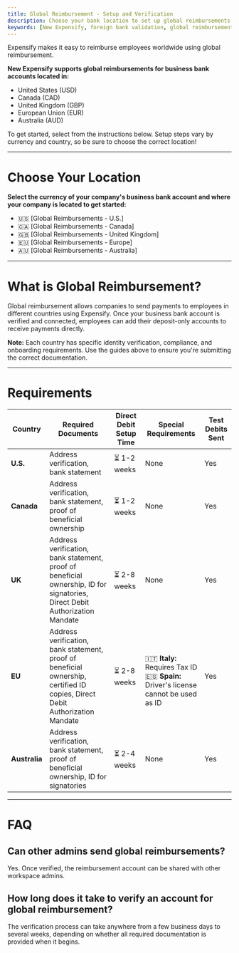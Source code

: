 ```yaml
---
title: Global Reimbursement - Setup and Verification
description: Choose your bank location to set up global reimbursements in New Expensify.
keywords: [New Expensify, foreign bank validation, global reimbursement, United States, Canada, Europe, Singapore, Australia, United Kingdom, international reimbursements]
---
```

<div id="new-expensify" markdown="1">

Expensify makes it easy to reimburse employees worldwide using global reimbursement.

**New Expensify supports global reimbursements for business bank accounts located in:**
- United States (USD)
- Canada (CAD)
- United Kingdom (GBP)
- European Union (EUR)
- Australia (AUD)

To get started, select from the instructions below. Setup steps vary by currency and country, so be sure to choose the correct location!

---

# Choose Your Location

**Select the currency of your company's business bank account and where your company is located to get started:**
- 🇺🇸 [Global Reimbursements - U.S.]
- 🇨🇦 [Global Reimbursements - Canada]
- 🇬🇧 [Global Reimbursements - United Kingdom]
- 🇪🇺 [Global Reimbursements - Europe]
- 🇦🇺 [Global Reimbursements - Australia]

---

# What is Global Reimbursement?

Global reimbursement allows companies to send payments to employees in different countries using Expensify. Once your business bank account is verified and connected, employees can add their deposit-only accounts to receive payments directly.

**Note:** Each country has specific identity verification, compliance, and onboarding requirements. Use the guides above to ensure you're submitting the correct documentation.

---

# Requirements

| Country         | Required Documents                                                                 | Direct Debit Setup Time             | Special Requirements | Test Debits Sent |
|----------------|--------------------------------------------------------------------------------------|-------------------------------------|----------------------|------------------|
| **U.S.**        | Address verification, bank statement                                 | ⏳ 1-2 weeks | None                | Yes              |
| **Canada**      | Address verification, bank statement, proof of beneficial ownership  | ⏳ 1-2 weeks | None              | Yes              |
| **UK**          | Address verification, bank statement, proof of beneficial ownership, ID for signatories, Direct Debit Authorization Mandate | ⏳ 2-8 weeks | None                | Yes              |
| **EU**          | Address verification, bank statement, proof of beneficial ownership, certified ID copies, Direct Debit Authorization Mandate | ⏳ 2-8 weeks | <br>🇮🇹 **Italy:** Requires Tax ID<br>🇪🇸 **Spain:** Driver's license cannot be used as ID | Yes              |
| **Australia**   | Address verification, bank statement, proof of beneficial ownership, ID for signatories | ⏳ 2-4 weeks | None              | Yes              |

---

# FAQ

## Can other admins send global reimbursements?
Yes. Once verified, the reimbursement account can be shared with other workspace admins.

## How long does it take to verify an account for global reimbursement?
The verification process can take anywhere from a few business days to several weeks, depending on whether all required documentation is provided when it begins.

</div>
